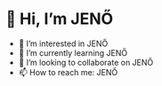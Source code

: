 #  👋 Hi, I’m JENŐ
- 👀 I’m interested in JENŐ
- 🌱 I’m currently learning JENŐ
- 💞️ I’m looking to collaborate on JENŐ
- 📫 How to reach me: JENŐ

<!---
Kiss-Martin/Kiss-Martin is a ✨ special ✨ repository because its `README.md` (this file) appears on your GitHub profile.
You can click the Preview link to take a look at your changes.
--->
